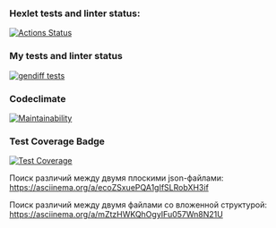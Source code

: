 ### Hexlet tests and linter status:
[![Actions Status](https://github.com/d0b3r27/frontend-project-46/actions/workflows/hexlet-check.yml/badge.svg)](https://github.com/d0b3r27/frontend-project-46/actions)

### My tests and linter status
[![gendiff tests](https://github.com/d0b3r27/frontend-project-46/actions/workflows/tests.yml/badge.svg)](https://github.com/d0b3r27/frontend-project-46/actions/workflows/tests.yml)

### Codeclimate
[![Maintainability](https://api.codeclimate.com/v1/badges/2883c36e47e674119b14/maintainability)](https://codeclimate.com/github/d0b3r27/frontend-project-46/maintainability)

### Test Coverage Badge
[![Test Coverage](https://api.codeclimate.com/v1/badges/2883c36e47e674119b14/test_coverage)](https://codeclimate.com/github/d0b3r27/frontend-project-46/test_coverage)

Поиск различий между двумя плоскими json-файлами:
https://asciinema.org/a/ecoZSxuePQA1gIfSLRobXH3if

Поиск различий между двумя файлами со вложенной структурой:
https://asciinema.org/a/mZtzHWKQhOgyIFu057Wn8N21U
